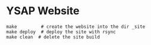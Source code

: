 YSAP Website
============

    make         # create the website into the dir _site
    make deploy  # deploy the site with rsync
    make clean  # delete the site build
